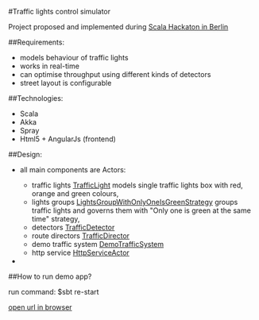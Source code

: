 #Traffic lights control simulator

Project proposed and implemented during [Scala Hackaton in Berlin](http://www.meetup.com/Scala-Berlin-Brandenburg/events/213681812/)

##Requirements:

+ models behaviour of traffic lights 
+ works in real-time
+ can optimise throughput using different kinds of detectors
+ street layout is configurable

##Technologies:
+ Scala
+ Akka
+ Spray
+ Html5 + AngularJs (frontend)

##Design:

+ all main components are Actors:
  + traffic lights [TrafficLight](https://github.com/arturopala/traffic-lights-control/blob/master/src/main/scala/trafficlightscontrol/TrafficLights.scala) models single traffic lights box with red, orange and green colours,
  + lights groups [LightsGroupWithOnlyOneIsGreenStrategy](https://github.com/arturopala/traffic-lights-control/blob/master/src/main/scala/trafficlightscontrol/LightsControllerWithOnlyOneIsGreenStrategy.scala) groups traffic lights and governs them with "Only one is green at the same time" strategy,
  + detectors [TrafficDetector](https://github.com/arturopala/traffic-lights-control/blob/master/src/main/scala/trafficlightscontrol/TrafficDetector.scala)
  + route directors [TrafficDirector](https://github.com/arturopala/traffic-lights-control/blob/master/src/main/scala/trafficlightscontrol/TrafficDirector.scala)
  + demo traffic system [DemoTrafficSystem](https://github.com/arturopala/traffic-lights-control/blob/master/src/main/scala/trafficlightscontrol/DemoTrafficSystem.scala)
  + http service [HttpServiceActor](https://github.com/arturopala/traffic-lights-control/blob/master/src/main/scala/trafficlightscontrol/Boot.scala)
  
+ 

##How to run demo app?

run command: $sbt re-start

[open url in browser](http://localhost:8080/)




